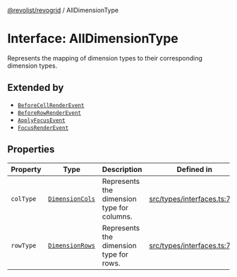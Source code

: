 [@revolist/revogrid](README.md) / AllDimensionType

# Interface: AllDimensionType

Represents the mapping of dimension types to their corresponding dimension types.

## Extended by

- [`BeforeCellRenderEvent`](Interface.BeforeCellRenderEvent.md)
- [`BeforeRowRenderEvent`](Interface.BeforeRowRenderEvent.md)
- [`ApplyFocusEvent`](Interface.ApplyFocusEvent.md)
- [`FocusRenderEvent`](Interface.FocusRenderEvent.md)

## Properties

| Property | Type | Description | Defined in |
| ------ | ------ | ------ | ------ |
| `colType` | [`DimensionCols`](TypeAlias.DimensionCols.md) | Represents the dimension type for columns. | [src/types/interfaces.ts:738](https://github.com/revolist/revogrid/blob/477507f867ff98f395e0119897545945e222b246/src/types/interfaces.ts#L738) |
| `rowType` | [`DimensionRows`](TypeAlias.DimensionRows.md) | Represents the dimension type for rows. | [src/types/interfaces.ts:733](https://github.com/revolist/revogrid/blob/477507f867ff98f395e0119897545945e222b246/src/types/interfaces.ts#L733) |
